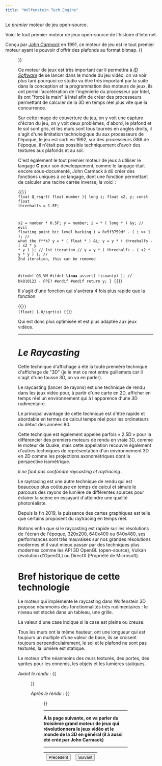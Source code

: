 ```yaml
---
title: "Wolfenstein Tech Engine"
---
```

Le _premier_ moteur de jeu open-source.

Voici le tout premier moteur de jeux open-source de l'histoire d'Internet.

Conçu par [_John Carmack_](https://en.wikipedia.org/wiki/John_Carmack) en 1991, ce moteur de jeu est le tout premier moteur ayant le pouvoir d'offrir des plafonds au format bitmap.
{{<figure src="https://vhascoet-pro.github.io/portfolio-bts.github.io/pics/Wolf_Engine.webp" alt="Wolfenstein 3D COVER" position="center" style="border-radius: 8px;" caption="Démonstration du moteur de John Carmack" captionPosition="right" captionStyle="color: black;" >}}

Ce moteur de jeux est très important car il permettra à [_ID Software_](https://en.wikipedia.org/wiki/Id_Software) de se lancer dans le monde du jeu vidéo, on va voir plus tard pourquoi ce studio va être très important par la suite dans la conception et la programmation des moteurs de jeux, ils ont permi l'accélération de l'ingénierie du processeur par Intel, ils ont "forcé la main" à Intel afin de créer des processeurs permettant de calculer de la 3D en temps réel plus vite que la concurrence.


Sur cette image de couverture du jeu, on y voit une capture d'écran du jeu, on y voit deux problèmes, d'abord, le plafond et le sol sont gris, et les murs sont tous tournés en angles droits, il s'agit d'une limitation technologique du aux processeurs de l'époque, le jeu est sorti en 1992, sur des processeurs i386 de l'époque, il n'était pas possible techniquement d'avoir des textures aux plafonds et au sol.

C'est également le tout premier moteur de jeux à utiliser le langage **C** pour son developpement, comme le langage était encore sous-documenté, John Carmack à dû créer des fonctions uniques à ce langage, dont une fonction permettant de calculer une racine carrée inverse, la voici :

{{<code language="c" title="La racine carrée inverse rapide sur Quake III" id="1" expand="Montrer" collapse="Cacher" isCollapsed="false">}}
float Q_rsqrt( float number ){
long i;
float x2, y;
const float threehalfs = 1.5F;
    
x2 = number * 0.5F;
y  = number;
i  = * ( long * ) &y; // evil floating point bit level hacking
i  = 0x5f3759df - ( i >> 1 ); // what the f**k?
y  = * ( float * ) &i;
y  = y * ( threehalfs - ( x2 * y * y ) ); // 1st iteration
// y = y * ( threehalfs - ( x2 * y * y ) ); // 2nd iteration, this can be removed
    
#ifndef Q3_VM
#ifdef __linux__
  assert( !isnan(y) ); // bk010122 - FPE?
#endif
#endif
return y;
}
{{</code>}}


Il s'agit d'une fonction qui s'avèrera 4 fois plus rapide que la fonction

{{<code language="c" title="" id="1" expand="Montrer" collapse="Cacher" isCollapsed="false">}}
(float) 1.0/sqrt(x)
{{</code>}}

Qui est donc plus optimisée et est plus adaptée aux jeux vidéos.
***
# _Le Raycasting_
Cette technique d'affichage à été la toute première technique d'affichage de "3D" (je le met ce mot entre guillemets car il s'agit d'une fausse 3D, on va en parler).

Le raycasting (lancer de rayons) est une technique de rendu dans les jeux vidéo pour, à partir d'une carte en 2D, afficher en temps réel un environnement qui à l'apparence d'une 3D rudimentaire.

Le principal avantage de cette technique est d'être rapide et abordable en termes de calcul temps réel pour les ordinateurs du début des années 90.

Cette technique est également appelée parfois « 2.5D » pour la différencier des premiers moteurs de rendu en vraie 3D, comme le moteur de Quake, mais cette appellation recouvre également d'autres techniques de représentation d'un environnement 3D en 2D comme les projections axonométriques dont la perspective isométrique.

_Il ne faut pas confondre raycasting et raytracing :_

Le raytracing est une autre technique de rendu qui est beaucoup plus coûteuse en temps de calcul et simule le parcours des rayons de lumière de différentes sources pour éclairer la scène en essayant d'atteindre une qualité photoréaliste.

Depuis la fin 2019, la puissance des cartes graphiques est telle que certains proposent du raytracing en temps réel.

Notons enfin que si le raycasting est rapide sur les résolutions de l'écran de l'époque, 320x200, 640x400 ou 640x480, ses performances sont très mauvaises sur nos grandes résolutions modernes et il vaut mieux passer par des techniques plus modernes comme les API 3D OpenGL (open-source), Vulkan (évolution d'OpenGL) ou DirectX (Propriété de Microsoft).

# Bref historique de cette technologie
Le moteur qui implémente le raycasting dans Wolfenstein 3D propose néanmoins des fonctionnalités très rudimentaires : le niveau est stocké dans un tableau, une grille.

La valeur d'une case indique si la case est pleine ou creuse.

Tous les murs ont la même hauteur, ont une longueur qui est toujours un multiple d'une valeur de base, ils se croisent toujours perpendiculairement, le sol et le plafond ne sont pas texturés, la lumière est statique.

Le moteur offre néanmoins des murs texturés, des portes, des sprites pour les ennemis, les objets et les lumières statiques.

_Avant le rendu :_
{{<figure src="https://vhascoet-pro.github.io/portfolio-bts.github.io/pics/WOLF3D_MAP.webp" alt="map_ed" position="center" style="border-radius: 8px;" caption="Exemple d'une carte dans l'éditeur de Wolfenstein 3D" captionPosition="right" captionStyle="color: black;" >}}

_Après le rendu :_
{{<figure src="https://vhascoet-pro.github.io/portfolio-bts.github.io/pics/wolf3d_screenshot.webp" alt="Ingame_scr" position="center" style="border-radius: 8px;" caption="Capture d'écran in-game de Wolfenstein 3D" captionPosition="right" captionStyle="color: black;" >}}
***

**À la page suivante, on va parler du troisième grand moteur de jeux qui révolutionnera le jeux vidéo et le monde de la 3D en général (il à aussi été créé par John Carmack)**

***
|<button onclick="window.location.href='https://vhascoet-pro.github.io/portfolio-bts.github.io/vtechno/vtech1';">Precédent</button>|<button onclick="window.location.href='https://vhascoet-pro.github.io/portfolio-bts.github.io/vtechno/vtech3';">Suivant</button>|
|-|-|